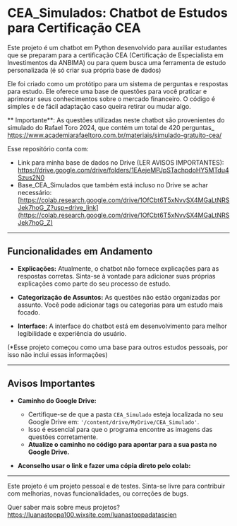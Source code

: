 # CEA_Simulados: Chatbot de Estudos para Certificação CEA

Este projeto é um chatbot em Python desenvolvido para auxiliar estudantes que se preparam para a certificação CEA (Certificação de Especialista em Investimentos da ANBIMA) ou para quem busca uma ferramenta de estudo personalizada (é só criar sua própria base de dados)

Ele foi criado como um protótipo para um sistema de perguntas e respostas para estudo. Ele oferece uma base de questões para você praticar e aprimorar seus conhecimentos sobre o mercado financeiro. O código é simples e de fácil adaptação caso queira retirar ou mudar algo.


** Importante**: As questões utilizadas neste chatbot são provenientes do simulado do Rafael Toro 2024, que contém um total de 420 perguntas_ https://www.academiarafaeltoro.com.br/materiais/simulado-gratuito-cea/


Esse repositório conta com:
- Link para minha base de dados no Drive (LER AVISOS IMPORTANTES): https://drive.google.com/drive/folders/1EAejeMPJpSTachpdoHY5MTdu4Szus2N0
- Base_CEA_Simulados que também está incluso no Drive se achar necessário: [https://colab.research.google.com/drive/1OfCbt6T5xNvvSX4MGaLtNRSJek7hoG_Z?usp=drive_link](https://colab.research.google.com/drive/1OfCbt6T5xNvvSX4MGaLtNRSJek7hoG_Z)

-----------------------------------------------------------------------------------------------------------------------------------------------------------------
## Funcionalidades em Andamento



*   **Explicações:** Atualmente, o chatbot não fornece explicações para as respostas corretas. Sinta-se à vontade para adicionar suas próprias explicações como parte do seu processo de estudo.

*   **Categorização de Assuntos:** As questões não estão organizadas por assunto. Você pode adicionar tags ou categorias para um estudo mais focado.

*   **Interface:** A interface do chatbot está em desenvolvimento para melhor legibilidade e experiência do usuário.

(*Esse projeto começou como uma base para outros estudos pessoais, por isso não inclui essas informações)



-----------------------------------------------------------------------------------------------------------------------------------------------------------------
## Avisos Importantes

*   **Caminho do Google Drive:**
    *   Certifique-se de que a pasta `CEA_Simulado` esteja localizada no seu Google Drive em: `'/content/drive/MyDrive/CEA_Simulado'`.
    *   Isso é essencial para que o programa encontre as imagens das questões corretamente.
    *   **Atualize o caminho no código para apontar para a sua pasta no Google Drive.**


*   **Aconselho usar o link e fazer uma cópia direto pelo colab:**


-----------------------------------------------------------------------------------------------------------------------------------------------------------------

Este projeto é um projeto pessoal e de testes. Sinta-se livre para contribuir com melhorias, novas funcionalidades, ou correções de bugs.

Quer saber mais sobre meus projetos? https://luanastoppa100.wixsite.com/luanastoppadatascien

